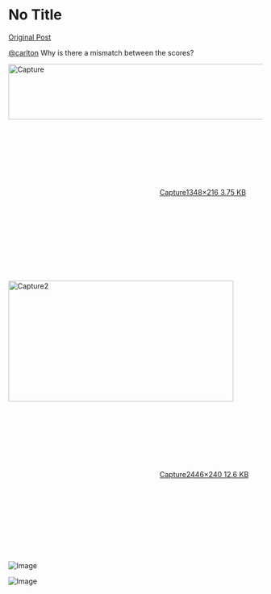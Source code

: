 # No Title

[Original Post](https://discourse.onlinedegree.iitm.ac.in/t/165396/23)

<p><a class="mention" href="/u/carlton">@carlton</a> Why is there a mismatch between the scores?</p>
<p><div class="lightbox-wrapper"><a class="lightbox" href="https://europe1.discourse-cdn.com/flex013/uploads/iitm/original/3X/0/2/02869c5a9b4b5d0439001d17a510bd9c32affa85.webp" data-download-href="/uploads/short-url/mlm8UX7qD18XXPinIerdLrpmXr.webp?dl=1" title="Capture" rel="noopener nofollow ugc"><img src="https://europe1.discourse-cdn.com/flex013/uploads/iitm/original/3X/0/2/02869c5a9b4b5d0439001d17a510bd9c32affa85.webp" alt="Capture" data-base62-sha1="mlm8UX7qD18XXPinIerdLrpmXr" width="690" height="110" data-dominant-color="D5E8E0"><div class="meta"><svg class="fa d-icon d-icon-far-image svg-icon" aria-hidden="true"><use href="#far-image"></use></svg><span class="filename">Capture</span><span class="informations">1348×216 3.75 KB</span><svg class="fa d-icon d-icon-discourse-expand svg-icon" aria-hidden="true"><use href="#discourse-expand"></use></svg></div></a></div><br>
<div class="lightbox-wrapper"><a class="lightbox" href="https://europe1.discourse-cdn.com/flex013/uploads/iitm/original/3X/4/f/4f00a86242ce2eeb6033fa33314eded01f78a0c3.webp" data-download-href="/uploads/short-url/bgT81mwXfQjqgfwWFOQivllvQHh.webp?dl=1" title="Capture2" rel="noopener nofollow ugc"><img src="https://europe1.discourse-cdn.com/flex013/uploads/iitm/original/3X/4/f/4f00a86242ce2eeb6033fa33314eded01f78a0c3.webp" alt="Capture2" data-base62-sha1="bgT81mwXfQjqgfwWFOQivllvQHh" width="446" height="240"><div class="meta"><svg class="fa d-icon d-icon-far-image svg-icon" aria-hidden="true"><use href="#far-image"></use></svg><span class="filename">Capture2</span><span class="informations">446×240 12.6 KB</span><svg class="fa d-icon d-icon-discourse-expand svg-icon" aria-hidden="true"><use href="#discourse-expand"></use></svg></div></a></div></p>

![Image](https://europe1.discourse-cdn.com/flex013/uploads/iitm/original/3X/4/f/4f00a86242ce2eeb6033fa33314eded01f78a0c3.webp)

![Image](https://europe1.discourse-cdn.com/flex013/uploads/iitm/original/3X/0/2/02869c5a9b4b5d0439001d17a510bd9c32affa85.webp)